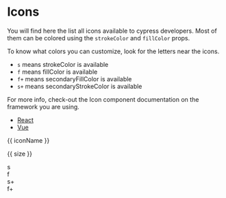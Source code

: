 <script lang="ts" setup>
import {ref} from 'vue';
import { iconsMetadata } from '@cypress-design/icon-registry';
import Icon from '@cypress-design/vue-icon';
import Button from '@cypress-design/vue-button';

const colors = ['<default>', 'blue', 'jade', 'red', 'indigo', 'purple', 'gray'];
const strokeColor = ref({label:'teal', value:'teal'});
const fillColor = ref({label:'jade', value:'jade'});
const secondaryStrokeColor = ref({label:'indigo', value:'indigo'});
const secondaryFillColor = ref({label:'indigo', value:'indigo'});
</script>

# Icons

You will find here the list all icons available to cypress developers.
Most of them can be colored using the `strokeColor` and `fillColor` props.

To know what colors you can customize, look for the letters near the icons.

- `s` means strokeColor is available
- `f` means fillColor is available
- `f+` means secondaryFillColor is available
- `s+` means secondaryStrokeColor is available

For more info, check-out the Icon component documentation on the framework you are using.

<ul>
  <li><a href="/components/react/icon">React</a></li>
  <li><a href="/components/vue/icon">Vue</a></li>
</ul>

<div class="bg-gray-50 rounded p-[16px] my-[24px]">
	<div class="bg-white py-[16px]">
		<div class="min-h-[48px] mt-[16px] gap-x-[16px] flex items-end" v-for="meta, iconName of iconsMetadata" :key="iconName">
			<p class="text-[16px] whitespace-nowrap overflow-hidden w-[250px] text-right">{{ iconName }}</p>
			<div v-for="size in meta.availableSizes" :key="size" class="flex gap-[8px]">
				<div class="border-l pl-[4px] py-[4px] border-gray-300 min-w-[32px] flex flex-col items-center gap-x-[16px] gap-y-[4px] justify-end">
					<Icon :name="iconName" :size="size" />
					<p class="text-gray-500 text-[12px]">{{ size }}</p>
				</div>
				<div :key="`${iconName}_${size}`" class="text-center text-teal-500">
					<div v-if="meta.hasStrokeColor && meta.hasStrokeColor.includes(size)">s</div>
					<div v-if="meta.hasFillColor && meta.hasFillColor.includes(size)">f</div>
					<div v-if="meta.hasSecondaryStrokeColor && meta.hasSecondaryStrokeColor.includes(size)">s+</div>
					<div v-if="meta.hasSecondaryFillColor && meta.hasSecondaryFillColor.includes(size)">f+</div>
				</div>
			</div>
		</div>
	</div>
</div>
